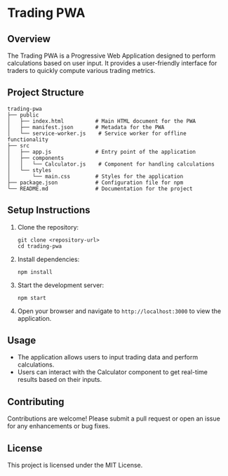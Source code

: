 # Trading PWA

## Overview
The Trading PWA is a Progressive Web Application designed to perform calculations based on user input. It provides a user-friendly interface for traders to quickly compute various trading metrics.

## Project Structure
```
trading-pwa
├── public
│   ├── index.html          # Main HTML document for the PWA
│   ├── manifest.json       # Metadata for the PWA
│   └── service-worker.js    # Service worker for offline functionality
├── src
│   ├── app.js              # Entry point of the application
│   ├── components
│   │   └── Calculator.js    # Component for handling calculations
│   └── styles
│       └── main.css        # Styles for the application
├── package.json            # Configuration file for npm
└── README.md               # Documentation for the project
```

## Setup Instructions
1. Clone the repository:
   ```
   git clone <repository-url>
   cd trading-pwa
   ```

2. Install dependencies:
   ```
   npm install
   ```

3. Start the development server:
   ```
   npm start
   ```

4. Open your browser and navigate to `http://localhost:3000` to view the application.

## Usage
- The application allows users to input trading data and perform calculations.
- Users can interact with the Calculator component to get real-time results based on their inputs.

## Contributing
Contributions are welcome! Please submit a pull request or open an issue for any enhancements or bug fixes.

## License
This project is licensed under the MIT License.